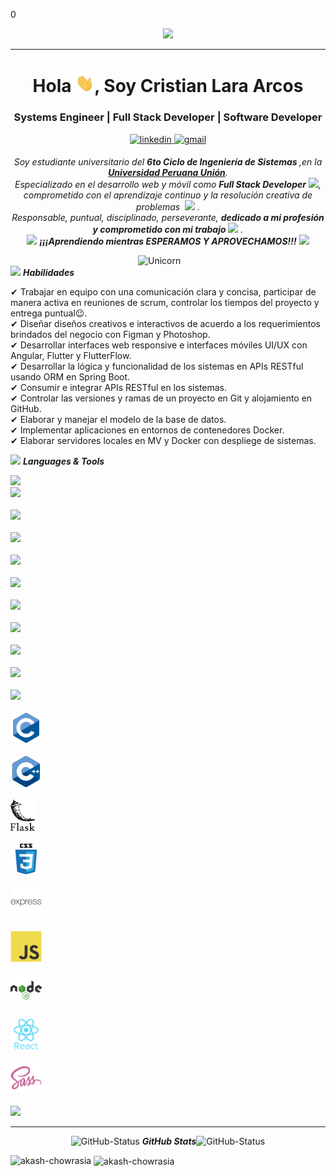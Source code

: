 0<p align="center">
  <img src="https://github.com/thompsonemerson/thompsonemerson/raw/master/cover-thompson.png" height="200"/>
</p>
<hr>
<h1 align="center"> Hola <img src="https://raw.githubusercontent.com/ABSphreak/ABSphreak/master/gifs/Hi.gif" width="30px">, Soy Cristian Lara Arcos </h1>
<h3 align="center">Systems Engineer | Full Stack Developer | Software Developer</h3>
<p align="center">
<a href="https://linkedin.com/in/abdoachhoubi" target="_blank">
  <img src=https://img.shields.io/badge/linkedin-%2300acee.svg?color=405DE6&style=for-the-badge&logo=linkedin&logoColor=white alt=linkedin style="margin-bottom: 5px;" />
</a>
<a href="https://mail.google.com/mail/u/3/#inbox" target="_blank">
  <img src=https://img.shields.io/badge/gmail-%2300acee.svg?color=1DA1F2&style=for-the-badge&logo=gmail&logoColor=white alt=gmail style="margin-bottom: 5px;" />
</a>
</p>
</p>



<p align="center">
  <em>
    Soy estudiante universitario del <b>6to Ciclo de Ingeniería de Sistemas </b>,en la <a href="https://upeu.edu.pe"> <b>Universidad Peruana Unión</b></a>. <br>
    Especializado en el desarrollo web y móvil como <b>Full Stack Developer</b> <img src="https://github.com/TheDudeThatCode/TheDudeThatCode/blob/master/Assets/Developer.gif" width="30px">, comprometido con el aprendizaje continuo y la resolución creativa de problemas &nbsp;<img src="https://github.com/TheDudeThatCode/TheDudeThatCode/blob/master/Assets/Designer.gif" width="36px">&nbsp.<br>Responsable, puntual, disciplinado, perseverante, <b>dedicado a mi profesión y comprometido con mi trabajo</b>
     <img src="https://github.com/TheDudeThatCode/TheDudeThatCode/blob/master/Assets/Medal.gif" width="20px">&nbsp.
  </em> 
  <br>
  <img src="https://media.giphy.com/media/VgCDAzcKvsR6OM0uWg/giphy.gif" width="50" /> <b><i>¡¡¡Aprendiendo mientras ESPERAMOS Y APROVECHAMOS!!!</i></b> <img src="https://media.giphy.com/media/7j2hfyeVcDtf2/giphy.gif" width="50" />
</p>

<img align="right" width=300px alt="Unicorn" src="https://github.com/Adam-pw/Adam-pw/blob/main/animation_500_kxa883sd.gif"/> <br>
<img src="https://media.giphy.com/media/ObNTw8Uzwy6KQ/giphy.gif" width="30px">&nbsp;***Habilidades***


✔ Trabajar en equipo con una comunicación clara y concisa, participar de manera activa en reuniones de scrum, controlar los tiempos del proyecto y entrega puntual😉. <br>
✔ Diseñar diseños creativos e interactivos de acuerdo a los requerimientos brindados del negocio con Figman y Photoshop. <br>
✔ Desarrollar interfaces web responsive e interfaces móviles UI/UX con Angular, Flutter y FlutterFlow. <br>
✔ Desarrollar la lógica y funcionalidad de los sistemas en APIs RESTful usando ORM en Spring Boot. <br>
✔ Consumir e integrar APIs RESTful en los sistemas. <br>
✔ Controlar las versiones y ramas de un proyecto en Git y alojamiento en GitHub. <br>
✔ Elaborar y manejar el modelo de la base de datos. <br>
✔ Implementar aplicaciones en entornos de contenedores Docker. <br>
✔ Elaborar servidores locales en MV y Docker con despliege de sistemas. <br>


<img src="https://media.giphy.com/media/ObNTw8Uzwy6KQ/giphy.gif" width="30px">&nbsp;***Languages & Tools***
<p align="left">
  
  <code><img height="50" src="https://github.com/uannabi/-/blob/master/resource/python-icon.svg"></code><code> 
  <img height="50" src="https://github.com/uannabi/-/blob/master/resource/dj.svg"> </code>
  <code> <img height="50" src="https://github.com/uannabi/-/blob/master/resource/jp.svg"> </code>
  <code> <img height="50" src="https://github.com/uannabi/-/blob/master/resource/docker-ar21.svg"> </code>
  <code> <img height="50" src="https://github.com/uannabi/-/blob/master/resource/git.svg"> </code>
  <code> <img height="50" src="https://github.com/uannabi/-/blob/master/resource/linux-ar21.svg"> </code>
  <code> <img height="50" src="https://github.com/uannabi/-/blob/master/resource/other/apache_hadoop-ar21.svg"> </code>
  <code> <img height="50" src="https://github.com/uannabi/-/blob/master/resource/other/mongodb-ar21.svg"> </code>
  <code> <img height="50" src="https://github.com/uannabi/-/blob/master/resource/other/sqlite-ar21.svg"> </code>
  <code> <img height="50" src="https://github.com/uannabi/-/blob/master/resource/other/mysql-ar21.svg"> </code>
  <code> <img height="50" src="https://github.com/uannabi/-/blob/master/resource/other/postgresql-ar21.svg"> </code>
  <code> <img height="50" src="https://raw.githubusercontent.com/devicons/devicon/master/icons/c/c-original.svg"> </code>
  <code> <img height="50" src="https://raw.githubusercontent.com/devicons/devicon/master/icons/cplusplus/cplusplus-original.svg"> </code>
  <code> <img height="50" src="https://github.com/Akash-chowrasia/Akash-chowrasia/blob/main/images/flask.svg"> </code>
  <code> <img height="50" src="https://raw.githubusercontent.com/devicons/devicon/master/icons/css3/css3-original-wordmark.svg"> </code>
  <code> <img height="50" src="https://raw.githubusercontent.com/devicons/devicon/master/icons/express/express-original-wordmark.svg"> </code>
  <code> <img height="50" src="https://raw.githubusercontent.com/devicons/devicon/master/icons/javascript/javascript-original.svg"> </code>
  <code> <img height="50" src="https://raw.githubusercontent.com/devicons/devicon/master/icons/nodejs/nodejs-original-wordmark.svg"> </code>
  <code> <img height="50" src="https://raw.githubusercontent.com/devicons/devicon/master/icons/react/react-original-wordmark.svg"> </code>
  <code> <img height="50" src="https://raw.githubusercontent.com/devicons/devicon/master/icons/sass/sass-original.svg"> </code>
  <code> <img height="50" src="  https://raw.githubusercontent.com/detain/svg-logos/780f25886640cef088af994181646db2f6b1a3f8/svg/selenium-logo.svg
"> </code>
  <hr>
  <p align="center">
 <img src="https://media.giphy.com/media/8UHRm5oY4k4FDxq5QG/giphy.gif" width="30px" alt="GitHub-Status"/>&nbsp;<i><b>GitHub Stats</b></i><img src="https://media.giphy.com/media/8UHRm5oY4k4FDxq5QG/giphy.gif" width="30px" alt="GitHub-Status"/></p>
<p><img align="left" src="https://github-readme-stats.vercel.app/api/top-langs?username=CrisLara-Dev&show_icons=true&locale=es&layout=compact&theme=tokyonight" alt="akash-chowrasia" /></p>

<p>&nbsp;<img align="center" src="https://github-readme-stats.vercel.app/api?username=CrisLara-Dev&show_icons=true&locale=es&theme=tokyonight" alt="akash-chowrasia" width="410" /></p>

